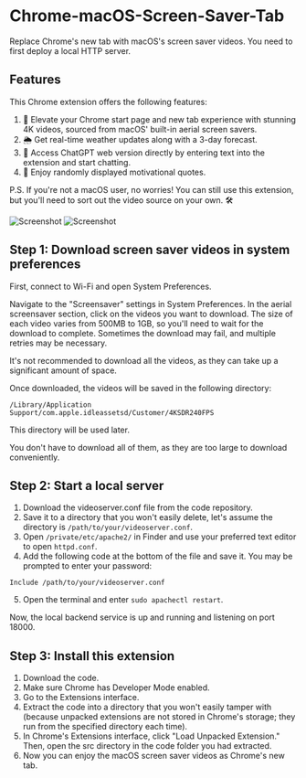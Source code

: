 # Chrome-macOS-Screen-Saver-Tab

Replace Chrome's new tab with macOS's screen saver videos. You need to first deploy a local HTTP server.

## Features

This Chrome extension offers the following features:

1. 🎥 Elevate your Chrome start page and new tab experience with stunning 4K videos, sourced from macOS' built-in aerial screen savers.
2. 🌦️ Get real-time weather updates along with a 3-day forecast.
3. 💬 Access ChatGPT web version directly by entering text into the extension and start chatting.
4. 🌟 Enjoy randomly displayed motivational quotes.

P.S. If you're not a macOS user, no worries! You can still use this extension, but you'll need to sort out the video source on your own. 🛠️

![Screenshot](screenshot.png)
![Screenshot](screenshot.gif)

## Step 1: Download screen saver videos in system preferences

First, connect to Wi-Fi and open System Preferences.

Navigate to the "Screensaver" settings in System Preferences. In the aerial screensaver section, click on the videos you want to download. The size of each video varies from 500MB to 1GB, so you'll need to wait for the download to complete. Sometimes the download may fail, and multiple retries may be necessary.

It's not recommended to download all the videos, as they can take up a significant amount of space.

Once downloaded, the videos will be saved in the following directory:

```
/Library/Application Support/com.apple.idleassetsd/Customer/4KSDR240FPS
```

This directory will be used later.

You don't have to download all of them, as they are too large to download conveniently.

## Step 2: Start a local server

1. Download the videoserver.conf file from the code repository.
2. Save it to a directory that you won't easily delete, let's assume the directory is `/path/to/your/videoserver.conf`.
3. Open `/private/etc/apache2/` in Finder and use your preferred text editor to open `httpd.conf`.
4. Add the following code at the bottom of the file and save it. You may be prompted to enter your password:
```
Include /path/to/your/videoserver.conf
```
5. Open the terminal and enter `sudo apachectl restart`.

Now, the local backend service is up and running and listening on port 18000.

## Step 3: Install this extension

1. Download the code.
2. Make sure Chrome has Developer Mode enabled.
3. Go to the Extensions interface.
4. Extract the code into a directory that you won't easily tamper with (because unpacked extensions are not stored in Chrome's storage; they run from the specified directory each time).
5. In Chrome's Extensions interface, click "Load Unpacked Extension." Then, open the src directory in the code folder you had extracted.
6. Now you can enjoy the macOS screen saver videos as Chrome's new tab.
